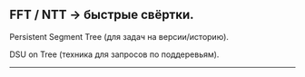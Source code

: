 





FFT / NTT → быстрые свёртки.
---

Persistent Segment Tree (для задач на версии/историю).

DSU on Tree (техника для запросов по поддеревьям).




---
